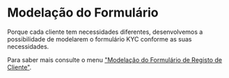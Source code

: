 # Modelação do Formulário

Porque cada cliente tem necessidades diferentes, desenvolvemos a possibilidade de modelarem o formulário KYC conforme as suas necessidades.

Para saber mais consulte o menu ["Modelação do Formulário de Registo de Cliente"](../configuracoes/modelacao-do-formulario-de-registo-de-cliente.md).
